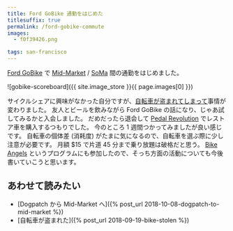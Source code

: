```yaml
---
title: Ford GoBike 通勤をはじめた
titlesuffix: true
permalink: /ford-gobike-commute
images:
  - f0f39426.png

tags: san-francisco
---
```


[Ford GoBike](https://www.fordgobike.com/) で [Mid-Market](https://en.wikipedia.org/wiki/Mid-Market,_San_Francisco) / [SoMa](https://en.wikipedia.org/wiki/South_of_Market,_San_Francisco) 間の通勤をはじめました。

![gobike-scoreboard]({{ site.image_store }}{{ page.images[0] }})

サイクルシェアに興味がなかった自分ですが、[自転車が盗まれてしまって](/bike-stolen)事情が変わりました。
友人とビールを飲みながら Ford GoBike の話になり、じゃあ試してみるかと入会しました。
だめだったら退会して [Pedal Revolution](https://www.instagram.com/pedal_revolution/) でレストア車を購入するつもりでした。
今のところ 1 週間つかってみましたが良い感じです。
自転車の個体差 (消耗度) がたまに気になるので、自転車を選ぶ際に少し注意が必要です。
月額 $15 で片道 45 分まで乗り放題は破格だと思う。
[Bike Angels](https://www.fordgobike.com/bikeangels) というプログラムにも参加したので、そっち方面の活動についても今後書いていこうと思います。

## あわせて読みたい

- [Dogpatch から Mid-Market へ]({% post_url 2018-10-08-dogpatch-to-mid-market %})
- [自転車が盗まれた]({% post_url 2018-09-19-bike-stolen %})
